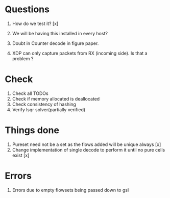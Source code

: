 # Questions
1. How do we test it? [x]
2. We will be having this installed in every host?
3. Doubt in Counter decode in figure paper.

4. XDP can only capture packets from RX (incoming side). Is that a problem ?

# Check
1. Check all TODOs
2. Check if memory allocated is deallocated
3. Check consistency of hashing
4. Verify lsqr solver(partially verified)

# Things done
1. Pureset need not be a set as the flows added will be unique always [x]
2. Change implementation of single decode to perform it until no pure cells exist [x]

# Errors
1. Errors due to empty flowsets being passed down to gsl